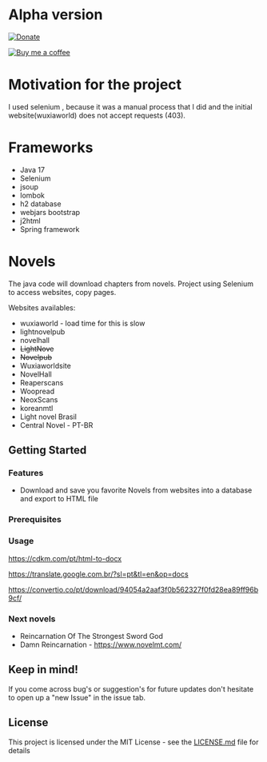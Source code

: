 # Alpha version

[![Donate](https://img.shields.io/badge/Donate-PayPal-green.svg)](https://www.paypal.com/donate/?hosted_button_id=YTFGHACH5Y8F2)

[![Buy me a coffee](https://www.buymeacoffee.com/assets/img/custom_images/orange_img.png)](https://www.buymeacoffee.com/victormendeslc)


# Motivation for the project
I used selenium , because it was a manual process that I did and the initial website(wuxiaworld) does not accept requests (403).

# Frameworks
- Java 17
- Selenium
- jsoup
- lombok
- h2 database
- webjars bootstrap
- j2html
- Spring framework

# Novels
The java code will download chapters from novels.
Project using Selenium to access websites, copy pages.

Websites availables:
- wuxiaworld - load time for this is slow
- lightnovelpub
- novelhall
- ~~LightNove~~
- ~~Novelpub~~
- Wuxiaworldsite
- NovelHall
- Reaperscans
- Woopread
- NeoxScans
- koreanmtl
- Light novel Brasil
- Central Novel - PT-BR

## Getting Started


### Features

- Download and save you favorite Novels from websites into a database and export to HTML file

### Prerequisites


### Usage

https://cdkm.com/pt/html-to-docx

https://translate.google.com.br/?sl=pt&tl=en&op=docs

https://convertio.co/pt/download/94054a2aaf3f0b562327f0fd28ea89ff96b9cf/

### Next novels
- Reincarnation Of The Strongest Sword God
- Damn Reincarnation - https://www.novelmt.com/

## Keep in mind!

If you come across bug's or suggestion's for future updates don't hesitate to open up a "new Issue" in the issue tab.

## License

This project is licensed under the MIT License - see the [LICENSE.md](license.md) file for details